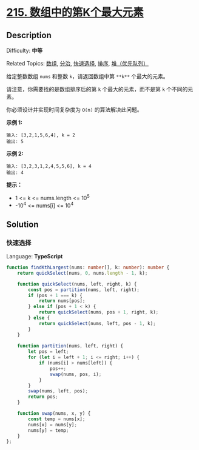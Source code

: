 # [215\. 数组中的第K个最大元素](https://leetcode.cn/problems/kth-largest-element-in-an-array/)

## Description

Difficulty: **中等**  

Related Topics: [数组](https://leetcode.cn/tag/array/), [分治](https://leetcode.cn/tag/divide-and-conquer/), [快速选择](https://leetcode.cn/tag/quickselect/), [排序](https://leetcode.cn/tag/sorting/), [堆（优先队列）](https://leetcode.cn/tag/heap-priority-queue/)

给定整数数组 `nums` 和整数 `k`，请返回数组中第 `**k**` 个最大的元素。

请注意，你需要找的是数组排序后的第 `k` 个最大的元素，而不是第 `k` 个不同的元素。

你必须设计并实现时间复杂度为 `O(n)` 的算法解决此问题。

**示例 1:**

```
输入: [3,2,1,5,6,4], k = 2
输出: 5
```

**示例 2:**

```
输入: [3,2,3,1,2,4,5,5,6], k = 4
输出: 4
```

**提示：**

* 1 <= k <= nums.length <= 10<sup>5</sup>
* -10<sup>4</sup> <= nums[i] <= 10<sup>4</sup>

## Solution

### 快速选择

Language: **TypeScript**

```typescript
function findKthLargest(nums: number[], k: number): number {
    return quickSelect(nums, 0, nums.length - 1, k);

    function quickSelect(nums, left, right, k) {
        const pos = partition(nums, left, right);
        if (pos + 1 === k) {
            return nums[pos];
        } else if (pos + 1 < k) {
            return quickSelect(nums, pos + 1, right, k);
        } else {
            return quickSelect(nums, left, pos - 1, k);
        }
    }
    
    function partition(nums, left, right) {
        let pos = left;
        for (let i = left + 1; i <= right; i++) {
            if (nums[i] > nums[left]) {
                pos++;
                swap(nums, pos, i);
            }
        }
        swap(nums, left, pos);
        return pos;
    }

    function swap(nums, x, y) {
        const temp = nums[x];
        nums[x] = nums[y];
        nums[y] = temp;
    }
};
```
